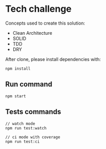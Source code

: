 # Tech challenge
Concepts used to create this solution:
- Clean Architecture
- SOLID
- TDD
- DRY

After clone, please install dependencies with:
```
npm install
```

## Run command
```
npm start
```

## Tests commands
```
// watch mode
npm run test:watch

// ci mode with coverage
npm run test:ci
```
